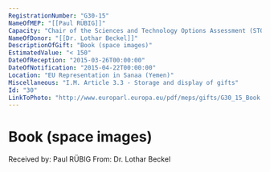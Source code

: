 ```yaml
---
RegistrationNumber: "G30-15"
NameOfMEP: "[[Paul RÜBIG]]"
Capacity: "Chair of the Sciences and Technology Options Assessment (STOA)"
NameOfDonor: "[[Dr. Lothar Beckel]]"
DescriptionOfGift: "Book (space images)"
EstimatedValue: "< 150"
DateOfReception: "2015-03-26T00:00:00"
DateOfNotification: "2015-04-22T00:00:00"
Location: "EU Representation in Sanaa (Yemen)"
Miscellaneous: "I.M. Article 3.3 - Storage and display of gifts"
Id: "30"
LinkToPhoto: "http://www.europarl.europa.eu/pdf/meps/gifts/G30_15_Book.JPG#"
---
```


# Book (space images)

Received by: Paul RÜBIG
From: Dr. Lothar Beckel
